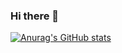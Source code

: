 ### Hi there 👋


[![Anurag's GitHub stats](https://github-readme-stats.vercel.app/api?username=angelopoole)](https://github.com/anuraghazra/github-readme-stats)

<!--
**angelopoole/angelopoole** is a ✨ _special_ ✨ repository because its `README.md` (this file) appears on your GitHub profile.

Here are some ideas to get you started:

- 🔭 I’m currently working on ...
- 🌱 I’m currently learning ...
- 👯 I’m looking to collaborate on ...
- 🤔 I’m looking for help with ...
- 💬 Ask me about ...
- 📫 How to reach me: ...
- 😄 Pronouns: ...
- ⚡ Fun fact: ...
-->
